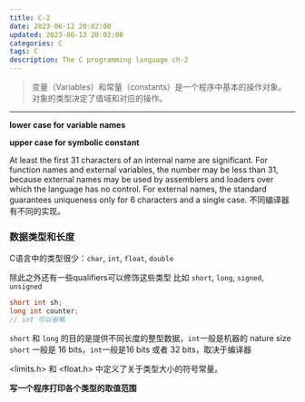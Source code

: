 ```yaml
---
title: C-2
date: 2023-06-12 20:02:00
updated: 2023-06-12 20:02:00
categories: C
tags: C
description: The C programming language ch-2
---
```


> 变量（Variables）和常量（constants）是一个程序中基本的操作对象。
> 对象的类型决定了值域和对应的操作。

----
**lower case for variable names**

**upper case for symbolic constant**

At least the first 31 characters of an internal name are significant. For function names and external variables, the number may be less than 31, because external names may be used by assemblers and loaders over which the language has no control. For external names, the standard guarantees uniqueness only for 6 characters and a single case.
不同编译器有不同的实现。

### 数据类型和长度
C语言中的类型很少：`char`, `int`, `float`, `double`

除此之外还有一些qualifiers可以修饰这些类型
比如 `short`, `long`, `signed`, `unsigned`
```c
short int sh;
long int counter;
// int 可以省略
```
`short` 和 `long` 的目的是提供不同长度的整型数据，`int`一般是机器的 nature size
`short` 一般是 16 bits，`int`一般是16 bits 或者 32 bits，取决于编译器

<limits.h>  和 <float.h> 中定义了关于类型大小的符号常量。

**写一个程序打印各个类型的取值范围**